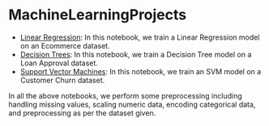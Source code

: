 # MachineLearningProjects

- [Linear Regression](LinearRegression_.ipynb): In this notebook, we train a Linear Regression model on an Ecommerce dataset.
- [Decision Trees](DecisionTrees.ipynb): In this notebook, we train a Decision Tree model on a Loan Approval dataset.
- [Support Vector Machines](SupportVectorMachines.ipynb): In this notebook, we train an SVM model on a Customer Churn dataset.


In all the above notebooks, we perform some preprocessing including handling missing values, scaling numeric data, encoding categorical data, and preprocessing as per the dataset given.
